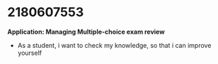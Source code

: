 # 2180607553
**Application: Managing Multiple-choice exam review**
- As a student, i want to check my knowledge, so that i can improve yourself
